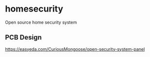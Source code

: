 # homesecurity
Open source home security system

## PCB Design
https://easyeda.com/CuriousMongoose/open-security-system-panel
